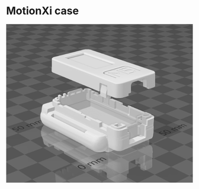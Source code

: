 # MotionXi case

![alt text](https://github.com/artdanion/MotionXi/blob/main/case/MotionXi_case.png "MotionXi costum case")